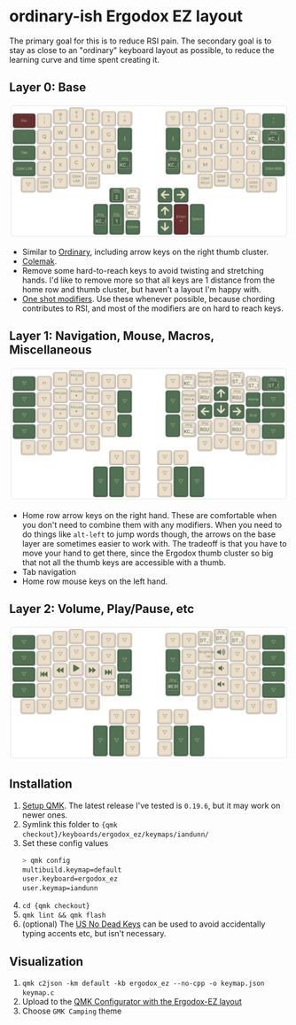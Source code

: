 # ordinary-ish Ergodox EZ layout

The primary goal for this is to reduce RSI pain.
The secondary goal is to stay as close to an "ordinary" keyboard layout as possible, to reduce the learning curve and time spent creating it.

## Layer 0: Base

![Image of layer 0](./images/layer-0.png)

* Similar to [Ordinary](https://github.com/qmk/qmk_firmware/blob/7eb6f86bc0aac3ff83abe4365cd11c5c195dc403/layouts/community/ergodox/ordinary/readme.md), including arrow keys on the right thumb cluster.
* [Colemak](https://colemak.com/).
* Remove some hard-to-reach keys to avoid twisting and stretching hands. I'd like to remove more so that all keys are 1 distance from the home row and thumb cluster, but haven't a layout I'm happy with.
* [One shot modifiers](https://github.com/qmk/qmk_firmware/blob/7eb6f86bc0aac3ff83abe4365cd11c5c195dc403/docs/one_shot_keys.md). Use these whenever possible, because chording contributes to RSI, and most of the modifiers are on hard to reach keys.

## Layer 1: Navigation, Mouse, Macros, Miscellaneous

![Image of layer 1](./images/layer-1.png)

* Home row arrow keys on the right hand. These are comfortable when you don't need to combine them with any modifiers. When you need to do things like `alt-left` to jump words though, the arrows on the base layer are sometimes easier to work with. The tradeoff is that you have to move your hand to get there, since the Ergodox thumb cluster so big that not all the thumb keys are accessible with a thumb.
* Tab navigation
* Home row mouse keys on the left hand.

## Layer 2: Volume, Play/Pause, etc

![Image of layer 2](./images/layer-2.png)


## Installation

1. [Setup QMK](https://docs.qmk.fm/#/newbs_getting_started). The latest release I've tested is `0.19.6`, but it may work on newer ones.
1. Symlink this folder to `{qmk checkout}/keyboards/ergodox_ez/keymaps/iandunn/`
1. Set these config values
	```sh
	> qmk config
	multibuild.keymap=default
	user.keyboard=ergodox_ez
	user.keymap=iandunn
	```
1. `cd {qmk checkout}`
1. `qmk lint && qmk flash`
1. (optional) The [US No Dead Keys](https://github.com/iandunn/dotfiles/tree/master/keyboards/US%20No%20Dead%20Keys) can be used to avoid accidentally typing accents etc, but isn't necessary.


## Visualization

1. `qmk c2json -km default -kb ergodox_ez --no-cpp -o keymap.json keymap.c`
1. Upload to the [QMK Configurator with the Ergodox-EZ layout](https://config.qmk.fm/#/ergodox_ez/base/LAYOUT_ergodox_pretty)
1. Choose `GMK Camping` theme
